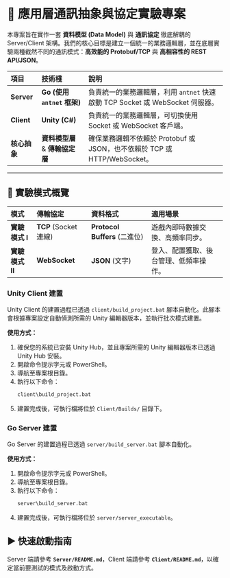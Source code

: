 # 🚀 應用層通訊抽象與協定實驗專案

本專案旨在實作一套 **資料模型 (Data Model)** 與 **通訊協定** 徹底解耦的 Server/Client 架構。我們的核心目標是建立一個統一的業務邏輯層，並在底層實驗兩種截然不同的通訊模式：**高效能的 Protobuf/TCP** 與 **高相容性的 REST API/JSON**。

| 項目 | 技術棧 | 說明 |
| :--- | :--- | :--- |
| **Server** | **Go (使用 `antnet` 框架)** | 負責統一的業務邏輯層，利用 `antnet` 快速啟動 TCP Socket 或 WebSocket 伺服器。 |
| **Client** | **Unity (C#)** | 負責統一的業務邏輯層，可切換使用 Socket 或 WebSocket 客戶端。 |
| **核心抽象** | **資料模型層** & **傳輸協定層** | 確保業務邏輯不依賴於 Protobuf 或 JSON，也不依賴於 TCP 或 HTTP/WebSocket。 |

---

## 🧪 實驗模式概覽

| 模式 | 傳輸協定 | 資料格式 | 適用場景 |
| :--- | :--- | :--- | :--- |
| **實驗模式 I** | **TCP** (Socket 連線) | **Protocol Buffers** (二進位) | 遊戲內即時數據交換、高頻率同步。 |
| **實驗模式 II** | **WebSocket** | **JSON** (文字) | 登入、配置獲取、後台管理、低頻率操作。 |



### Unity Client 建置

Unity Client 的建置過程已透過 `client/build_project.bat` 腳本自動化。此腳本會根據專案設定自動偵測所需的 Unity 編輯器版本，並執行批次模式建置。

**使用方式：**

1.  確保您的系統已安裝 Unity Hub，並且專案所需的 Unity 編輯器版本已透過 Unity Hub 安裝。
2.  開啟命令提示字元或 PowerShell。
3.  導航至專案根目錄。
4.  執行以下命令：
    ```bash
    client\build_project.bat
    ```
5.  建置完成後，可執行檔將位於 `Client/Builds/` 目錄下。

### Go Server 建置

Go Server 的建置過程已透過 `server/build_server.bat` 腳本自動化。

**使用方式：**

1.  開啟命令提示字元或 PowerShell。
2.  導航至專案根目錄。
3.  執行以下命令：
    ```bash
    server\build_server.bat
    ```
4.  建置完成後，可執行檔將位於 `server/server_executable`。

## ▶️ 快速啟動指南

Server 端請參考 **`Server/README.md`**，Client 端請參考 **`Client/README.md`**，以確定當前要測試的模式及啟動方式。
